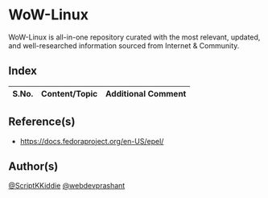 # WoW-Linux
WoW-Linux is all-in-one repository curated with the most relevant, updated, and well-researched information sourced from Internet &amp; Community.

## Index

S.No. | Content/Topic | Additional Comment
--- | --- | ---

## Reference(s)
- https://docs.fedoraproject.org/en-US/epel/

## Author(s)

[@ScriptKKiddie](https://github.com/ScriptKKiddie)
[@webdevprashant](https://github.com/webdevprashant)

